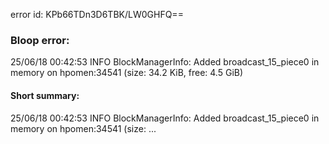 error id: KPb66TDn3D6TBK/LW0GHFQ==
### Bloop error:

25/06/18 00:42:53 INFO BlockManagerInfo: Added broadcast_15_piece0 in memory on hpomen:34541 (size: 34.2 KiB, free: 4.5 GiB)
#### Short summary: 

25/06/18 00:42:53 INFO BlockManagerInfo: Added broadcast_15_piece0 in memory on hpomen:34541 (size: ...